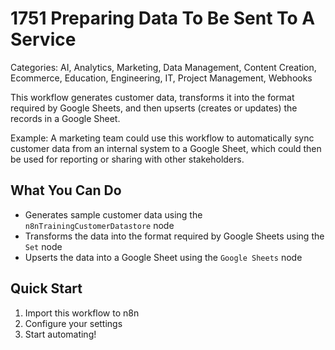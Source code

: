 # 1751 Preparing Data To Be Sent To A Service

Categories: AI, Analytics, Marketing, Data Management, Content Creation, Ecommerce, Education, Engineering, IT, Project Management, Webhooks

This workflow generates customer data, transforms it into the format required by Google Sheets, and then upserts (creates or updates) the records in a Google Sheet.

Example: A marketing team could use this workflow to automatically sync customer data from an internal system to a Google Sheet, which could then be used for reporting or sharing with other stakeholders.

## What You Can Do
- Generates sample customer data using the `n8nTrainingCustomerDatastore` node
- Transforms the data into the format required by Google Sheets using the `Set` node
- Upserts the data into a Google Sheet using the `Google Sheets` node

## Quick Start
1. Import this workflow to n8n
2. Configure your settings
3. Start automating!


